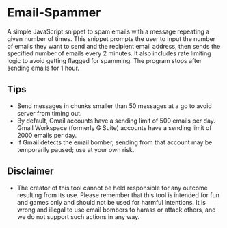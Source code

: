 # Email-Spammer
A simple JavaScript snippet to spam emails with a message repeating a given number of times.
This snippet prompts the user to input the number of emails they want to send and the recipient email address, then sends the specified number of emails every 2 minutes. It also includes rate limiting logic to avoid getting flagged for spamming. The program stops after sending emails for 1 hour.


## Tips
- Send messages in chunks smaller than 50 messages at a go to avoid server from timing out.
- By default, Gmail accounts have a sending limit of 500 emails per day. Gmail Workspace (formerly G Suite) accounts have a sending limit of 2000 emails per day.
- If Gmail detects the email bomber, sending from that account may be temporarily paused; use at your own risk.

## Disclaimer
- The creator of this tool cannot be held responsible for any outcome resulting from its use. Please remember that this tool is intended for fun and games only and should not be used for harmful intentions. It is wrong and illegal to use email bombers to harass or attack others, and we do not support such actions in any way.




